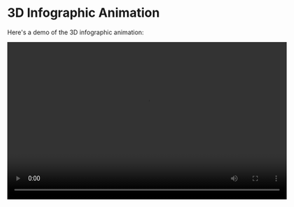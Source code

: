 # 3D Infographic Animation

Here's a demo of the 3D infographic animation:

<video width="640" height="360" controls autoplay>
  <source src="Desktop/GitHub/Graphics/Animation/video.mp4" type="video/mp4">
  Your browser does not support the video tag.
</video>
